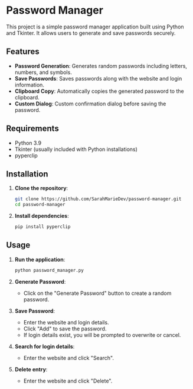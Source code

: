 # Password Manager

This project is a simple password manager application built using Python and Tkinter. It allows users to generate and save passwords securely.

## Features

- **Password Generation**: Generates random passwords including letters, numbers, and symbols.
- **Save Passwords**: Saves passwords along with the website and login information.
- **Clipboard Copy**: Automatically copies the generated password to the clipboard.
- **Custom Dialog**: Custom confirmation dialog before saving the password.

## Requirements

- Python 3.9
- Tkinter (usually included with Python installations)
- pyperclip

## Installation

1. **Clone the repository**:
    ```sh
    git clone https://github.com/SarahMarieDev/password-manager.git
    cd password-manager
    ```

2. **Install dependencies**:
    ```sh
    pip install pyperclip
    ```

## Usage

1. **Run the application**:
    ```sh
    python password_manager.py
    ```

2. **Generate Password**:
    - Click on the "Generate Password" button to create a random password.

3. **Save Password**:
    - Enter the website and login details.
    - Click "Add" to save the password.
    - If login details exist, you will be prompted to overwrite or cancel.
4. **Search for login details**:
    - Enter the website and click "Search".
4. **Delete entry**:
    - Enter the website and click "Delete".